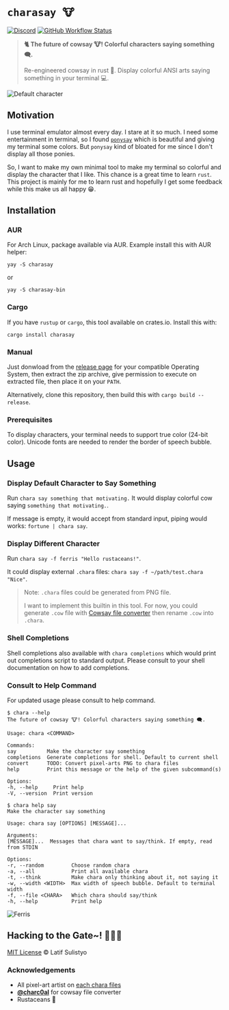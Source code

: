 # `charasay 🐮`

[![Discord][discord-image]][discord-url]
[![GitHub Workflow Status][workflow-image]][workflow-url]

> **🐈 The future of cowsay 🐮! Colorful characters saying something 🗨️.**
>
> Re-engineered cowsay in rust 🦀. Display colorful ANSI arts saying something
> in your terminal 💻.

![Default character](https://user-images.githubusercontent.com/20012970/222370473-8a61c85f-7a14-49a4-a61f-44540d959286.png)

## Motivation

I use terminal emulator almost every day. I stare at it so much. I need some
entertainment in terminal, so I found [`ponysay`][ponysay] which is beautiful
and giving my terminal some colors. But `ponysay` kind of bloated for me since
I don't display all those ponies.

So, I want to make my own minimal tool to make my terminal so colorful and
display the character that I like. This chance is a great time to learn `rust`.
This project is mainly for me to learn rust and hopefully I get some feedback
while this make us all happy 😁.

## Installation

### AUR

For Arch Linux, package available via AUR. Example install this with AUR helper:

```console
yay -S charasay
```

or

```console
yay -S charasay-bin
```

### Cargo

If you have `rustup` or `cargo`, this tool available on crates.io. Install this with:

```console
cargo install charasay
```

### Manual

Just donwload from the [release page](https://github.com/latipun7/charasay/releases)
for your compatible Operating System, then extract the zip archive, give permission
to execute on extracted file, then place it on your `PATH`.

Alternatively, clone this repository, then build this with `cargo build --release`.

### Prerequisites

To display characters, your terminal needs to support true color (24-bit color).
Unicode fonts are needed to render the border of speech bubble.

## Usage

### Display Default Character to Say Something

Run `chara say something that motivating.` It would display colorful cow saying
`something that motivating.`.

If message is empty, it would accept from standard input, piping would works:
`fortune | chara say`.

### Display Different Character

Run `chara say -f ferris "Hello rustaceans!"`.

It could display external `.chara` files: `chara say -f ~/path/test.chara "Nice"`.

> Note: `.chara` files could be generated from PNG file.
>
> I want to implement this builtin in this tool. For now, you could generate
> `.cow` file with [Cowsay file converter][cowsay-converter] then rename `.cow`
> into `.chara`.

### Shell Completions

Shell completions also available with `chara completions` which would print out
completions script to standard output. Please consult to your shell documentation
on how to add completions.

### Consult to Help Command

For updated usage please consult to help command.

```console
$ chara --help
The future of cowsay 🐮! Colorful characters saying something 🗨️.

Usage: chara <COMMAND>

Commands:
say          Make the character say something
completions  Generate completions for shell. Default to current shell
convert      TODO: Convert pixel-arts PNG to chara files
help         Print this message or the help of the given subcommand(s)

Options:
-h, --help     Print help
-V, --version  Print version
```

```console
$ chara help say
Make the character say something

Usage: chara say [OPTIONS] [MESSAGE]...

Arguments:
[MESSAGE]...  Messages that chara want to say/think. If empty, read from STDIN

Options:
-r, --random         Choose random chara
-a, --all            Print all available chara
-t, --think          Make chara only thinking about it, not saying it
-w, --width <WIDTH>  Max width of speech bubble. Default to terminal width
-f, --file <CHARA>   Which chara should say/think
-h, --help           Print help
```

![Ferris](https://user-images.githubusercontent.com/20012970/222370485-3d43052f-977a-441e-a0c2-efc538d8e693.png)

## Hacking to the Gate~! 🧑‍💻🎶

[MIT License](./license) © Latif Sulistyo

### Acknowledgements

- All pixel-art artist on [each chara files](./src/charas/)
- [**@charc0al**][cowsay-converter] for cowsay file converter
- Rustaceans 🦀

<!-- Variables -->

[discord-image]: https://img.shields.io/discord/758271814153011201?label=Developers%20Indonesia&logo=discord&style=flat-square
[discord-url]: https://discord.gg/njSj2Nq "Chat and discuss at Developers Indonesia"
[workflow-image]: https://img.shields.io/github/actions/workflow/status/latipun7/charasay/ci-cd.yml?label=CI%2FCD&logo=github-actions&style=flat-square
[workflow-url]: https://github.com/latipun7/charasay/actions "GitHub Actions"
[ponysay]: https://github.com/erkin/ponysay "Ponysay GitHub Repository"
[cowsay-converter]: https://charc0al.github.io/cowsay-files/converter/ "Cowsay File Converter"
